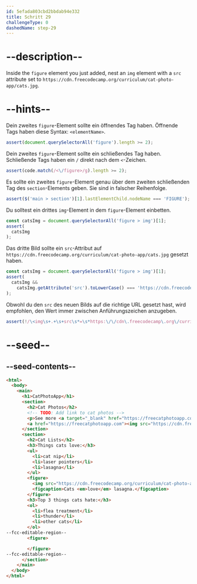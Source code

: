 ```yaml
---
id: 5efada803cbd2bbdab94e332
title: Schritt 29
challengeType: 0
dashedName: step-29
---
```


# --description--

Inside the `figure` element you just added, nest an `img` element with a `src` attribute set to `https://cdn.freecodecamp.org/curriculum/cat-photo-app/cats.jpg`.

# --hints--

Dein zweites `figure`-Element sollte ein öffnendes Tag haben. Öffnende Tags haben diese Syntax: `<elementName>`.

```js
assert(document.querySelectorAll('figure').length >= 2);
```

Dein zweites `figure`-Element sollte ein schließendes Tag haben. Schließende Tags haben ein `/` direkt nach dem `<`-Zeichen.

```js
assert(code.match(/<\/figure>/g).length >= 2);
```

Es sollte ein zweites `figure`-Element genau über dem zweiten schließenden Tag des `section`-Elements geben. Sie sind in falscher Reihenfolge.

```js
assert($('main > section')[1].lastElementChild.nodeName === 'FIGURE');
```

Du solltest ein drittes `img`-Element in dem `figure`-Element einbetten.

```js
const catsImg = document.querySelectorAll('figure > img')[1];
assert(
  catsImg
);
```

Das dritte Bild sollte ein `src`-Attribut auf `https://cdn.freecodecamp.org/curriculum/cat-photo-app/cats.jpg` gesetzt haben.

```js
const catsImg = document.querySelectorAll('figure > img')[1];
assert(
  catsImg &&
    catsImg.getAttribute('src').toLowerCase() === 'https://cdn.freecodecamp.org/curriculum/cat-photo-app/cats.jpg'
);
```

Obwohl du den `src` des neuen Bilds auf die richtige URL gesetzt hast, wird empfohlen, den Wert immer zwischen Anführungszeichen anzugeben.

```js
assert(!/\<img\s+.+\s+src\s*=\s*https:\/\/cdn\.freecodecamp\.org\/curriculum\/cat-photo-app\/cats\.jpg/.test(code));
```

# --seed--

## --seed-contents--

```html
<html>
  <body>
    <main>
      <h1>CatPhotoApp</h1>
      <section>
        <h2>Cat Photos</h2>
        <!-- TODO: Add link to cat photos -->
        <p>See more <a target="_blank" href="https://freecatphotoapp.com">cat photos</a> in our gallery.</p>
        <a href="https://freecatphotoapp.com"><img src="https://cdn.freecodecamp.org/curriculum/cat-photo-app/relaxing-cat.jpg" alt="A cute orange cat lying on its back."></a>
      </section>
      <section>
        <h2>Cat Lists</h2>
        <h3>Things cats love:</h3>
        <ul>
          <li>cat nip</li>
          <li>laser pointers</li>
          <li>lasagna</li>
        </ul>
        <figure>
          <img src="https://cdn.freecodecamp.org/curriculum/cat-photo-app/lasagna.jpg" alt="A slice of lasagna on a plate.">
          <figcaption>Cats <em>love</em> lasagna.</figcaption>  
        </figure>
        <h3>Top 3 things cats hate:</h3>
        <ol>
          <li>flea treatment</li>
          <li>thunder</li>
          <li>other cats</li>
        </ol>
--fcc-editable-region--
        <figure>

        </figure>
--fcc-editable-region--
      </section>
    </main>
  </body>
</html>
```


